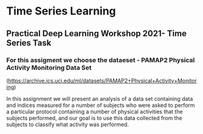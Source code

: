 # Time Series Learning
## Practical Deep Learning Workshop 2021- Time Series Task

### For this assigment we choose the dataeset - PAMAP2 Physical Activity Monitoring Data Set 

(https://archive.ics.uci.edu/ml/datasets/PAMAP2+Physical+Activity+Monitoring) 

In this assignment we will present an analysis of a data set containing data and indices measured for a number of subjects who were asked to perform a particular protocol containing a number of physical activities that the subjects performed, and our goal is to use this data collected from the subjects to classify what activity was performed.
